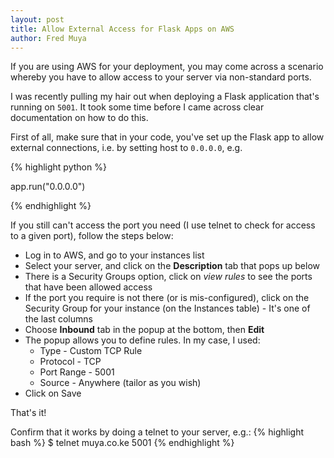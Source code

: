 ```yaml
---
layout: post
title: Allow External Access for Flask Apps on AWS
author: Fred Muya
---
```


If you are using AWS for your deployment, you may come across a scenario whereby you have to allow access to your server via non-standard ports.

I was recently pulling my hair out when deploying a Flask application that's running on `5001`. It took some time before I came across clear documentation on how to do this.

First of all, make sure that in your code, you've set up the Flask app to
allow external connections, i.e. by setting host to `0.0.0.0`, e.g.

{% highlight python %}

app.run("0.0.0.0")

{% endhighlight %}

If you still can't access the port you need (I use telnet to check for access to a given port), follow the steps below:

- Log in to AWS, and go to your instances list
- Select your server, and click on the **Description** tab that pops up below
- There is a Security Groups option, click on *view rules* to see the ports that have been allowed access
- If the port you require is not there (or is mis-configured), click on the Security Group for your instance (on the Instances table) - It's one of the last columns
- Choose **Inbound** tab in the popup at the bottom, then **Edit**
- The popup allows you to define rules. In my case, I used:
    - Type - Custom TCP Rule
    - Protocol - TCP
    - Port Range - 5001
    - Source - Anywhere (tailor as you wish)
- Click on Save

That's it!

Confirm that it works by doing a telnet to your server, e.g.:
{% highlight bash %}
$ telnet muya.co.ke 5001
{% endhighlight %}
